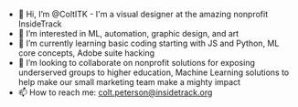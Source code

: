 - 👋 Hi, I’m @ColtITK - I'm a visual designer at the amazing nonprofit InsideTrack
- 👀 I’m interested in ML, automation, graphic design, and art
- 🌱 I’m currently learning basic coding starting with JS and Python, ML core concepts, Adobe suite hacking
- 💞️ I’m looking to collaborate on nonprofit solutions for exposing underserved groups to higher education, Machine Learning solutions to help make our small marketing team make a mighty impact
- 📫 How to reach me: colt.peterson@insidetrack.org

<!---
ColtITK/ColtITK is a ✨ special ✨ repository because its `README.md` (this file) appears on your GitHub profile.
You can click the Preview link to take a look at your changes.
--->
